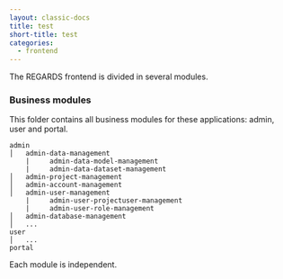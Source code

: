 ```yaml
---
layout: classic-docs
title: test
short-title: test
categories:
  - frontend
---
```


The REGARDS frontend is divided in several modules.

### Business modules

This folder contains all business modules for these applications: admin, user and portal.

```
admin
│   admin-data-management
    |     admin-data-model-management
    |     admin-data-dataset-management
│   admin-project-management
│   admin-account-management
│   admin-user-management
    |     admin-user-projectuser-management
    |     admin-user-role-management
│   admin-database-management
│   ...
user
│   ...
portal
```

Each module is independent.
